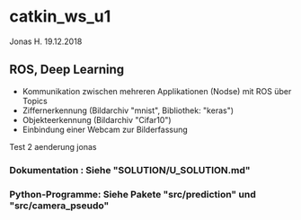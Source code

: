 # catkin_ws_u1
Jonas H.
19.12.2018
## ROS, Deep Learning
- Kommunikation zwischen mehreren Applikationen (Nodse) mit ROS über Topics
- Ziffernerkennung (Bildarchiv "mnist", Bibliothek: "keras")
- Objekteerkennung (Bildarchiv "Cifar10")
- Einbindung einer Webcam zur Bilderfassung

Test 2 aenderung jonas

### Dokumentation  : Siehe "SOLUTION/U_SOLUTION.md"
### Python-Programme: Siehe Pakete "src/prediction" und "src/camera_pseudo"

